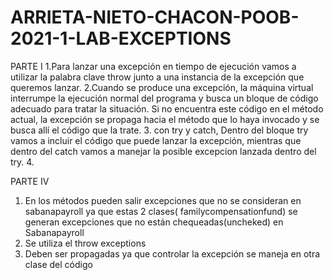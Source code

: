 # ARRIETA-NIETO-CHACON-POOB-2021-1-LAB-EXCEPTIONS

PARTE I
1.Para lanzar una excepción en tiempo de ejecución vamos a utilizar la palabra clave throw junto a una instancia de la excepción que queremos lanzar.
2.Cuando se produce una excepción, la máquina virtual interrumpe la ejecución normal del programa y busca un bloque de código adecuado para tratar la situación. Si no encuentra este código en el método actual, la excepción se propaga hacia el método que lo haya invocado y se busca allí el código que la trate.
3. con try y catch, Dentro del bloque try vamos a incluir el código que puede lanzar la excepción, mientras que dentro del catch vamos a manejar la posible excepcion lanzada dentro del try.
4. 





PARTE IV 

1)	En los métodos pueden salir excepciones que no se consideran en sabanapayroll ya que estas 2 clases( familycompensationfund) se generan excepciones que no están chequeadas(uncheked) en Sabanapayroll
2)	Se utiliza el throw exceptions
3)	Deben ser propagadas ya que controlar la excepción se maneja en otra clase del código 
